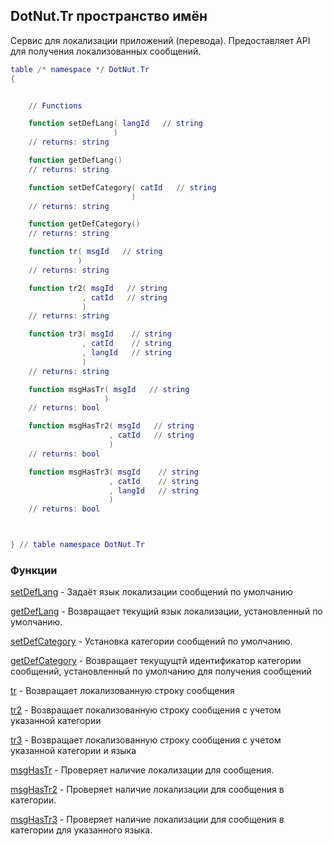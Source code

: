 ## DotNut.Tr пространство имён


Сервис для локализации приложений (перевода). Предоставляет API для получения локализованных сообщений.
```lua
table /* namespace */ DotNut.Tr
{


    // Functions

    function setDefLang( langId   // string
                       )
    // returns: string

    function getDefLang()
    // returns: string

    function setDefCategory( catId   // string
                           )
    // returns: string

    function getDefCategory()
    // returns: string

    function tr( msgId   // string
               )
    // returns: string

    function tr2( msgId   // string
                , catId   // string
                )
    // returns: string

    function tr3( msgId    // string
                , catId    // string
                , langId   // string
                )
    // returns: string

    function msgHasTr( msgId   // string
                     )
    // returns: bool

    function msgHasTr2( msgId   // string
                      , catId   // string
                      )
    // returns: bool

    function msgHasTr3( msgId    // string
                      , catId    // string
                      , langId   // string
                      )
    // returns: bool



} // table namespace DotNut.Tr
```


### Функции


[setDefLang](../DotNut/Tr/setDefLang.md) - Задаёт язык локализации сообщений по умолчанию


[getDefLang](../DotNut/Tr/getDefLang.md) - Возвращает текущий язык локализации, установленный по умолчанию.


[setDefCategory](../DotNut/Tr/setDefCategory.md) - Установка категории сообщений по умолчанию.


[getDefCategory](../DotNut/Tr/getDefCategory.md) - Возвращает текущущтй идентификатор категории сообщений, установленный по умолчанию для получения сообщений


[tr](../DotNut/Tr/tr.md) - Возвращает локализованную строку сообщения


[tr2](../DotNut/Tr/tr2.md) - Возвращает локализованную строку сообщения с учетом указанной категории


[tr3](../DotNut/Tr/tr3.md) - Возвращает локализованную строку сообщения с учетом указанной категории и языка


[msgHasTr](../DotNut/Tr/msgHasTr.md) - Проверяет наличие локализации для сообщения.


[msgHasTr2](../DotNut/Tr/msgHasTr2.md) - Проверяет наличие локализации для сообщения в категории.


[msgHasTr3](../DotNut/Tr/msgHasTr3.md) - Проверяет наличие локализации для сообщения в категории для указанного языка.


